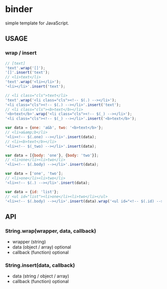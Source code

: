 binder
======

simple template for JavaScript.

## USAGE
### wrap / insert
```javascript
// [text]
'text'.wrap('[]');
'[]'.insert('text');
// <li>text</li>
'text'.wrap('<li></li>');
'<li></li>'.insert('text');
```

```javascript
// <li class="cls">text</li>
'text'.wrap('<li class="cls"><!-- $(.) --></li>');
'<li class="cls"><!-- $(.) --></li>'.insert('text');
// <li class="cls"><b>text</b></li>
'<b>text</b>'.wrap('<li class="cls"><!-- $(_) --></li>');
'<li class="cls"><!-- $(_) --></li>'.insert('<b>text</b>');
```

```javascript
var data = {one: 'a&b', two: '<b>text</b>'};
// <li>a&amp;b</li>
'<li><!-- $(.one) --></li>'.insert(data);
// <li><b>text</b></li>
'<li><!-- $(_two) --></li>'.insert(data);
```

```javascript
var data = [{body: 'one'}, {body: 'two'}];
// <li>one</li><li>two</li>
'<li><!-- $(.body) --></li>'.insert(data);
```

```javascript
var data = ['one', 'two'];
// <li>one</li><li>two</li>
'<li><!-- $(.) --></li>'.insert(data);
```

```javascript
var data = {id: 'list'};
// <ul id="list"><li>one</li><li>two</li></ul>
'<li><!-- $(.body) --></li>'.insert(data).wrap('<ul id="<!-- $(.id) -->"><!-- $(.) --></ul>', data);
```
## API
### String.wrap(wrapper, data, callback)
- wrapper (string)
- data (object / array) optional
- callback (function) optional

### String.insert(data, callback)
- data (string / object / array)
- callback (function) optional

